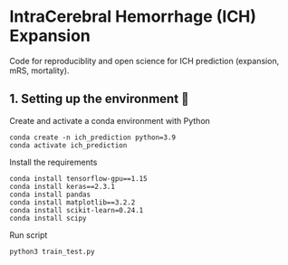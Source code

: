 # IntraCerebral Hemorrhage (ICH) Expansion
Code for reproduciblity and open science for ICH prediction (expansion, mRS, mortality).

## 1. Setting up the environment :deciduous_tree:
Create and activate a conda environment with Python
 ```
conda create -n ich_prediction python=3.9
conda activate ich_prediction
 ```
Install the requirements
 ```
conda install tensorflow-gpu==1.15
conda install keras==2.3.1
conda install pandas
conda install matplotlib==3.2.2
conda install scikit-learn=0.24.1
conda install scipy

 ```
Run script 
```
python3 train_test.py
